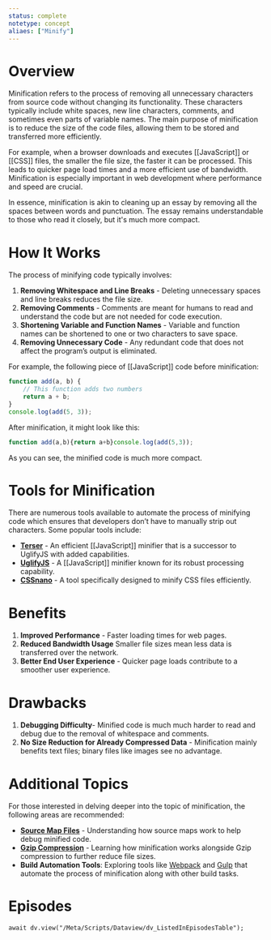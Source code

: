 ```yaml
---
status: complete
notetype: concept
aliaes: ["Minify"]
---
```


# Overview
Minification refers to the process of removing all unnecessary characters from source code without changing its functionality. These characters typically include white spaces, new line characters, comments, and sometimes even parts of variable names. The main purpose of minification is to reduce the size of the code files, allowing them to be stored and transferred more efficiently.

For example, when a browser downloads and executes [[JavaScript]] or [[CSS]] files, the smaller the file size, the faster it can be processed. This leads to quicker page load times and a more efficient use of bandwidth. Minification is especially important in web development where performance and speed are crucial.

In essence, minification is akin to cleaning up an essay by removing all the spaces between words and punctuation. The essay remains understandable to those who read it closely, but it's much more compact.

# How It Works
The process of minifying code typically involves:

1. **Removing Whitespace and Line Breaks** - Deleting unnecessary spaces and line breaks reduces the file size.
2. **Removing Comments** - Comments are meant for humans to read and understand the code but are not needed for code execution.
3. **Shortening Variable and Function Names** - Variable and function names can be shortened to one or two characters to save space.
4. **Removing Unnecessary Code** - Any redundant code that does not affect the program’s output is eliminated.

For example, the following piece of [[JavaScript]] code before minification:

```javascript
function add(a, b) {
    // This function adds two numbers
    return a + b;
}
console.log(add(5, 3));
```

After minification, it might look like this:

```javascript
function add(a,b){return a+b}console.log(add(5,3));
```

As you can see, the minified code is much more compact.

# Tools for Minification
There are numerous tools available to automate the process of minifying code which ensures that developers don’t have to manually strip out characters. Some popular tools include:

- **[Terser](https://terser.org)** - An efficient [[JavaScript]] minifier that is a successor to UglifyJS with added capabilities.
- **[UglifyJS](https://github.com/mishoo/UglifyJS)** - A [[JavaScript]] minifier known for its robust processing capability.
- **[CSSnano](https://github.com/cssnano/cssnano)** - A tool specifically designed to minify CSS files efficiently.

# Benefits
1. **Improved Performance** - Faster loading times for web pages.
2. **Reduced Bandwidth Usage**  Smaller file sizes mean less data is transferred over the network.
3. **Better End User Experience** - Quicker page loads contribute to a smoother user experience.

# Drawbacks
1. **Debugging Difficulty**-  Minified code is much much harder to read and debug due to the removal of whitespace and comments.
2. **No Size Reduction for Already Compressed Data** - Minification mainly benefits text files; binary files like images see no advantage.

# Additional Topics

For those interested in delving deeper into the topic of minification, the following areas are recommended:

- **[Source Map Files](https://web.dev/articles/source-maps)** - Understanding how source maps work to help debug minified code.
- **[Gzip Compression](https://www.imperva.com/learn/performance/gzip)** - Learning how minification works alongside Gzip compression to further reduce file sizes.
- **Build Automation Tools**: Exploring tools like [Webpack](https://webpack.js.org) and [Gulp](https://gulpjs.com) that automate the process of minification along with other build tasks.

# Episodes
```dataviewjs
await dv.view("/Meta/Scripts/Dataview/dv_ListedInEpisodesTable");
```
